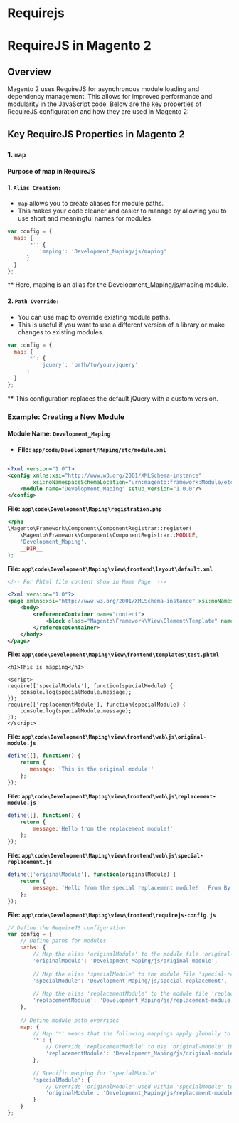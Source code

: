 # Requirejs

# RequireJS in Magento 2

## Overview

Magento 2 uses RequireJS for asynchronous module loading and dependency management. This allows for improved performance and modularity in the JavaScript code. Below are the key properties of RequireJS configuration and how they are used in Magento 2:

## Key RequireJS Properties in Magento 2

### 1. `map`
#### Purpose of map in RequireJS
#### 1. `Alias Creation:`
 * `map` allows you to create aliases for module paths.
 * This makes your code cleaner and easier to manage by allowing you to use short and meaningful names for modules. 
  ```javascript
  var config = {
    map: {
        '*': {
            'maping': 'Development_Maping/js/maping'
        }
    }
};
```
** Here, maping is an alias for the Development_Maping/js/maping module.


#### 2. `Path Override:`
 * You can use map to override existing module paths.
 * This is useful if you want to use a different version of a library or make changes to existing modules.
  ```javascript
 var config = {
    map: {
        '*': {
            'jquery': 'path/to/your/jquery'
        }
    }
};

```
** This configuration replaces the default jQuery with a custom version.



### Example: Creating a New Module

#### Module Name: `Development_Maping`

- **File: `app/code/Development/Maping/etc/module.xml`**
```xml

<?xml version="1.0"?>
<config xmlns:xsi="http://www.w3.org/2001/XMLSchema-instance" 
        xsi:noNamespaceSchemaLocation="urn:magento:framework:Module/etc/module.xsd">
    <module name="Development_Maping" setup_version="1.0.0"/>
</config>
```

**File: `app\code\Development\Maping\registration.php`**
```php
<?php
\Magento\Framework\Component\ComponentRegistrar::register(
    \Magento\Framework\Component\ComponentRegistrar::MODULE,
    'Development_Maping',
    __DIR__
);
```

**File: `app\code\Development\Maping\view\frontend\layout\default.xml`**
```xml
<!-- For Phtml file content show in Home Page  -->

<?xml version="1.0"?>
<page xmlns:xsi="http://www.w3.org/2001/XMLSchema-instance" xsi:noNamespaceSchemaLocation="urn:magento:framework:View/Layout/etc/page_configuration.xsd">
    <body>
        <referenceContainer name="content">
            <block class="Magento\Framework\View\Element\Template" name="maping_test" template="Development_Maping::test.phtml"/>
        </referenceContainer>
    </body>
</page>
```

**File: `app\code\Development\Maping\view\frontend\templates\test.phtml`**
```phtml
<h1>This is mapping</h1>

<script>
require(['specialModule'], function(specialModule) {
    console.log(specialModule.message);
});
require(['replacementModule'], function(specialModule) {
    console.log(specialModule.message);
});
</script>
```

**File: `app\code\Development\Maping\view\frontend\web\js\original-module.js`**
```javascript
define([], function() {
    return {
       message: 'This is the original module!'
    };
});
```


**File: `app\code\Development\Maping\view\frontend\web\js\replacement-module.js`**
```javascript
define([], function() {
    return {
        message:'Hello from the replacement module!'
    };
});
```


**File: `app\code\Development\Maping\view\frontend\web\js\special-replacement.js`**
```javascript
define(['originalModule'], function(originalModule) {
    return {
        message: 'Hello from the special replacement module! : From By original module ' + originalModule.message
    };
});
```

**File: `app\code\Development\Maping\view\frontend\requirejs-config.js`**
```javascript
// Define the RequireJS configuration
var config = {
    // Define paths for modules
    paths: {
        // Map the alias 'originalModule' to the module file 'original-module' in 'Development_Maping/js'
        'originalModule': 'Development_Maping/js/original-module',  
        
        // Map the alias 'specialModule' to the module file 'special-replacement' in 'Development_Maping/js'
        'specialModule': 'Development_Maping/js/special-replacement',
        
        // Map the alias 'replacementModule' to the module file 'replacement-module' in 'Development_Maping/js'
        'replacementModule': 'Development_Maping/js/replacement-module'
    },
    
    // Define module path overrides
    map: {
        // Map '*' means that the following mappings apply globally to all modules
        '*': {
            // Override 'replacementModule' to use 'original-module' instead
            'replacementModule': 'Development_Maping/js/original-module'
        },
        
        // Specific mapping for 'specialModule'
        'specialModule': {
            // Override 'originalModule' used within 'specialModule' to use 'replacement-module'
            'originalModule': 'Development_Maping/js/replacement-module'
        }
    }
};

```
